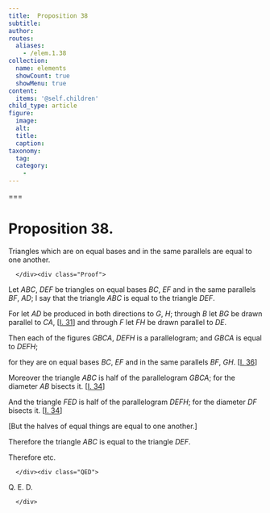 ```yaml
---
title:  Proposition 38
subtitle: 
author:
routes:
  aliases:
    - /elem.1.38
collection:
  name: elements
  showCount: true
  showMenu: true
content:
  items: '@self.children'
child_type: article
figure:
  image:
  alt:
  title:
  caption:
taxonomy:
  tag:
  category:
    - 
---
```




===

<h1>Proposition 38.</h1><div class="Enunc">
       
<p>Triangles which are on equal bases and in the same parallels are equal to one another.</p>

      </div><div class="Proof">
       
<p>Let <em>ABC</em>, <em>DEF</em> be triangles on equal bases <em>BC</em>, <em>EF</em> and in the same parallels <em>BF</em>, <em>AD</em>; I say that the triangle <em>ABC</em> is equal to the triangle <em>DEF</em>. </p>

       
<p>For let <em>AD</em> be produced in both directions to <em>G</em>, <em>H</em>; through <em>B</em> let <em>BG</em> be drawn parallel to <em>CA</em>, [<a href="/elem.1.31">I. 31</a>] and through <em>F</em> let <em>FH</em> be drawn parallel to <em>DE</em>.</p>

       
<p>Then each of the figures <em>GBCA</em>, <em>DEFH</em> is a parallelogram; and <em>GBCA</em> is equal to <em>DEFH</em>; <pb n="334"/></p>

       
<p>for they are on equal bases <em>BC</em>, <em>EF</em> and in the same parallels <em>BF</em>, <em>GH</em>. [<a href="/elem.1.36">I. 36</a>]</p>

       
<p>Moreover the triangle <em>ABC</em> is half of the parallelogram <em>GBCA</em>; for the diameter <em>AB</em> bisects it. [<a href="/elem.1.34">I. 34</a>]</p>

       
<p>And the triangle <em>FED</em> is half of the parallelogram <em>DEFH</em>; for the diameter <em>DF</em> bisects it. [<a href="/elem.1.34">I. 34</a>]</p>

       
<p>[But the halves of equal things are equal to one another.]</p>

       
<p>Therefore the triangle <em>ABC</em> is equal to the triangle <em>DEF</em>.</p>

       
<p>Therefore etc.</p>

      </div><div class="QED">
       
<p>Q. E. D.</p>

      </div>
